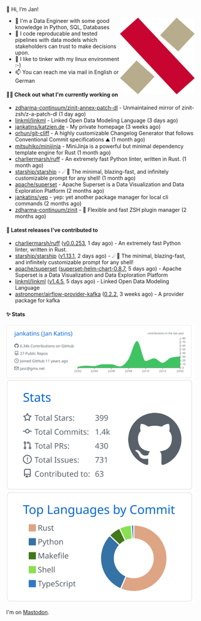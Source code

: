 👋 Hi, I’m Jan!

<img align="right" src="https://raw.githubusercontent.com/kreuzwerkerbot/kreuzwerkerbot/master/assets/xw.png" width="200">

- 🌱 I'm a Data Engineer with some good knowledge in Python, SQL, Databases
- 💪 I code reproducable and tested pipelines with data models which stakeholders can trust to make decisions upon.
- 💞️ I like to tinker with my linux environment :-)
- 📫 You can reach me via mail in English or German

#### 👩‍💻 Check out what I'm currently working on

- [zdharma-continuum/zinit-annex-patch-dl](https://github.com/zdharma-continuum/zinit-annex-patch-dl) - Unmaintained mirror of zinit-zsh/z-a-patch-dl (1 day ago)
- [linkml/linkml](https://github.com/linkml/linkml) - Linked Open Data Modeling Language (3 days ago)
- [jankatins/katzien.de](https://github.com/jankatins/katzien.de) - My private homepage (3 weeks ago)
- [orhun/git-cliff](https://github.com/orhun/git-cliff) - A highly customizable Changelog Generator that follows Conventional Commit specifications ⛰️  (1 month ago)
- [mitsuhiko/minijinja](https://github.com/mitsuhiko/minijinja) - MiniJinja is a powerful but minimal dependency template engine for Rust (1 month ago)
- [charliermarsh/ruff](https://github.com/charliermarsh/ruff) - An extremely fast Python linter, written in Rust. (1 month ago)
- [starship/starship](https://github.com/starship/starship) - ☄🌌️  The minimal, blazing-fast, and infinitely customizable prompt for any shell! (1 month ago)
- [apache/superset](https://github.com/apache/superset) - Apache Superset is a Data Visualization and Data Exploration Platform (2 months ago)
- [jankatins/yep](https://github.com/jankatins/yep) - yep: yet another package manager for local cli commands (2 months ago)
- [zdharma-continuum/zinit](https://github.com/zdharma-continuum/zinit) - 🌻 Flexible and fast ZSH plugin manager (2 months ago)

#### 🔭 Latest releases I've contributed to

- [charliermarsh/ruff](https://github.com/charliermarsh/ruff) ([v0.0.253](https://github.com/charliermarsh/ruff/releases/tag/v0.0.253), 1 day ago) - An extremely fast Python linter, written in Rust.
- [starship/starship](https://github.com/starship/starship) ([v1.13.1](https://github.com/starship/starship/releases/tag/v1.13.1), 2 days ago) - ☄🌌️  The minimal, blazing-fast, and infinitely customizable prompt for any shell!
- [apache/superset](https://github.com/apache/superset) ([superset-helm-chart-0.8.7](https://github.com/apache/superset/releases/tag/superset-helm-chart-0.8.7), 5 days ago) - Apache Superset is a Data Visualization and Data Exploration Platform
- [linkml/linkml](https://github.com/linkml/linkml) ([v1.4.5](https://github.com/linkml/linkml/releases/tag/v1.4.5), 5 days ago) - Linked Open Data Modeling Language
- [astronomer/airflow-provider-kafka](https://github.com/astronomer/airflow-provider-kafka) ([0.2.2](https://github.com/astronomer/airflow-provider-kafka/releases/tag/0.2.2), 3 weeks ago) - A provider package for kafka


#### ✨ Stats

  [![](https://raw.githubusercontent.com/jankatins/jankatins/master/profile-summary-card-output/github/0-profile-details.svg)](https://github.com/vn7n24fzkq/github-profile-summary-cards)
  [![](https://raw.githubusercontent.com/jankatins/jankatins/master/profile-summary-card-output/github/3-stats.svg)](https://github.com/vn7n24fzkq/github-profile-summary-cards)
  [![](https://raw.githubusercontent.com/jankatins/jankatins/master/profile-summary-card-output/github/2-most-commit-language.svg)](https://github.com/vn7n24fzkq/github-profile-summary-cards)

I'm on <a rel="me" href="https://fosstodon.org/@jankatins">Mastodon</a>.
